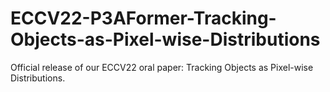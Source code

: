 # ECCV22-P3AFormer-Tracking-Objects-as-Pixel-wise-Distributions
Official release of our ECCV22 oral paper: Tracking Objects as Pixel-wise Distributions.
